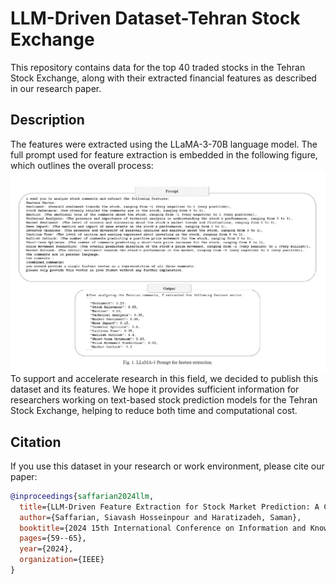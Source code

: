 # LLM-Driven Dataset-Tehran Stock Exchange
This repository contains data for the top 40 traded stocks in the Tehran Stock Exchange, along with their extracted financial features as described in our research paper.


## **Description**
The features were extracted using the LLaMA-3-70B language model. The full prompt used for feature extraction is embedded in the following figure, which outlines the overall process:
![Alt Text](Prompt.JPG)
To support and accelerate research in this field, we decided to publish this dataset and its features. We hope it provides sufficient information for researchers working on text-based stock prediction models for the Tehran Stock Exchange, helping to reduce both time and computational cost.
## **Citation**
If you use this dataset in your research or work environment, please cite our paper:
```bibtex
@inproceedings{saffarian2024llm,
  title={LLM-Driven Feature Extraction for Stock Market Prediction: A Case Study of Tehran Stock Exchange},
  author={Saffarian, Siavash Hosseinpour and Haratizadeh, Saman},
  booktitle={2024 15th International Conference on Information and Knowledge Technology (IKT)},
  pages={59--65},
  year={2024},
  organization={IEEE}
}
